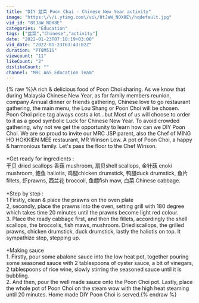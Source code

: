 ```yaml
---
title: "DIY 盆菜 Poon Chai - Chinese New Year activity"
image: "https:\/\/i.ytimg.com\/vi\/8tJaW_NOX8E\/hqdefault.jpg"
vid_id: "8tJaW_NOX8E"
categories: "Education"
tags: ["盆菜","Chinese","activity"]
date: "2022-01-23T07:18:19+03:00"
vid_date: "2022-01-23T03:43:02Z"
duration: "PT8M51S"
viewcount: "11"
likeCount: "2"
dislikeCount: ""
channel: "MRC A&S Education Team"
---
```

{% raw %}A rich &amp; delicious food of Poon Choi sharing. As we know that during Malaysia Chinese New Year,  as for family members reunion, company Annual dinner or friends gathering, Chinese love to go restaurant gathering, the main menu,  the Lou Shang or  Poon Choi will be chosen.<br />Poon Choi price tag always costs a lot...but Most of us will choose to order to it as a good symbolic Luck for Chinese New Year. To avoid crowded gathering, why not we get the opportunity to learn how can we DIY Poon Choi. We are so proud to invite our MRC JSP parent, also the Chef of MING HO HOKKIEN MEE restaurant, MR Winson Low. A pot of Poon Choi, a happy &amp; harmonious family. Let's pass the floor to the Chef Winson.<br /><br />*Get ready for ingredients :<br />干贝 dried scallops 香菇 mushroom, 扇贝shell scallops, 金针菇 enoki mushroom, 鲍鱼 haliotis, 鸡腿chicken drumstick, 鸭腿duck drumstick, 鱼片fillets, 虾prawns,  西兰花 broccoli, 鱼鳔fish maw, 白菜 Chinese cabbage.<br /><br />*Step by step :<br />1 Firstly, clean &amp; place the prawns on the oven plate<br />2, secondly, place the prawns into the oven, setting grill with 180 degree which takes time 20 minutes until the prawns become light red colour.<br />3. Place the ready cabbage first, and then the fillets, accordingly the shell scallops, the broccolis, fish maws, mushroom. Dried scallops, the grilled prawns, chicken drumstick, duck drumstick, lastly the haliotis on top. It sympathize step, stepping up.<br /><br />*Making sauce<br />1. Firstly, pour some abalone sauce into the low heat pot, together pouring  some seasoned sauce with 2 tablespoons of oyster sauce, a bit of vinegars, 2 tablespoons of rice wine, slowly stirring the seasoned sauce until it is bubbling.<br />2. And then, pour the well made sauce onto the Poon Choi pot. Lastly, place the whole pot of Poon Choi on the steam wow with the high heat steaming until 20 minutes. Home made DIY Poon Choi is served.{% endraw %}
